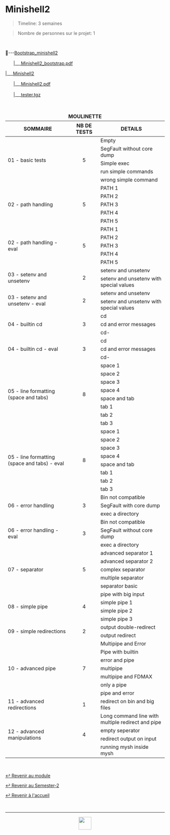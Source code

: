 # Minishell2

> Timeline: 3 semaines

> Nombre de personnes sur le projet: 1

<br>

📂---[Bootstrap_minishell2](https://github.com/Studio-17/Epitech-Subjects/tree/main/Semester-2/B-PSU-200/Minishell2/Bootstrap_minishell2)

ㅤㅤ|\_\_\_[Minishell2_bootstrap.pdf](https://github.com/Studio-17/Epitech-Subjects/blob/main/Semester-2/B-PSU-200/Minishell2/Bootstrap_minishell2/Minishell2_bootstrap.pdf)

|\_\_\_[Minishell2](https://github.com/Studio-17/Epitech-Subjects/tree/main/Semester-2/B-PSU-200/Minishell2/Minishell2)

ㅤㅤ|\_\_\_[Minishell2.pdf](https://github.com/Studio-17/Epitech-Subjects/blob/main/Semester-2/B-PSU-200/Minishell2/Minishell2/Minishell2.pdf)

ㅤㅤ|\_\_\_[tester.tgz](https://github.com/Studio-17/Epitech-Subjects/blob/main/Semester-2/B-PSU-200/Minishell2/Minishell2/tester.tgz)


<br>


<table align="center">
    <thead>
        <tr>
            <td colspan="3" align="center"><strong>MOULINETTE</strong></td>
        </tr>
        <tr>
            <th>SOMMAIRE</th>
            <th>NB DE TESTS</th>
            <th>DETAILS</th>
        </tr>
    </thead>
    <tbody>
        <tr>
            <td rowspan="5">01 - basic tests</td>
            <td rowspan="5" style="text-align: center;">5</td>
            <td>Empty</td>
        </tr>
    		<tr>
			<td>SegFault without core dump</td>
		</tr>
		<tr>
			<td>Simple exec</td>
		</tr>
		<tr>
			<td>run simple commands</td>
		</tr>
		<tr>
			<td>wrong simple command</td>
		</tr>
        <tr>
            <td rowspan="5">02 - path handling</td>
            <td rowspan="5" style="text-align: center;">5</td>
            <td>PATH 1</td>
        </tr>
    		<tr>
			<td>PATH 2</td>
		</tr>
		<tr>
			<td>PATH 3</td>
		</tr>
		<tr>
			<td>PATH 4</td>
		</tr>
		<tr>
			<td>PATH 5</td>
		</tr>
        <tr>
            <td rowspan="5">02 - path handling - eval</td>
            <td rowspan="5" style="text-align: center;">5</td>
            <td>PATH 1</td>
        </tr>
    		<tr>
			<td>PATH 2</td>
		</tr>
		<tr>
			<td>PATH 3</td>
		</tr>
		<tr>
			<td>PATH 4</td>
		</tr>
		<tr>
			<td>PATH 5</td>
		</tr>
        <tr>
            <td rowspan="2">03 - setenv and unsetenv</td>
            <td rowspan="2" style="text-align: center;">2</td>
            <td>setenv and unsetenv</td>
        </tr>
    		<tr>
			<td>setenv and unsetenv with special values</td>
		</tr>
        <tr>
            <td rowspan="2">03 - setenv and unsetenv - eval</td>
            <td rowspan="2" style="text-align: center;">2</td>
            <td>setenv and unsetenv</td>
        </tr>
    		<tr>
			<td>setenv and unsetenv with special values</td>
		</tr>
        <tr>
            <td rowspan="3">04 - builtin cd</td>
            <td rowspan="3" style="text-align: center;">3</td>
            <td>cd</td>
        </tr>
    		<tr>
			<td>cd and error messages</td>
		</tr>
		<tr>
			<td>cd-</td>
		</tr>
        <tr>
            <td rowspan="3">04 - builtin cd - eval</td>
            <td rowspan="3" style="text-align: center;">3</td>
            <td>cd</td>
        </tr>
    		<tr>
			<td>cd and error messages</td>
		</tr>
		<tr>
			<td>cd-</td>
		</tr>
        <tr>
            <td rowspan="8">05 - line formatting (space and tabs)</td>
            <td rowspan="8" style="text-align: center;">8</td>
            <td>space 1</td>
        </tr>
    		<tr>
			<td>space 2</td>
		</tr>
		<tr>
			<td>space 3</td>
		</tr>
		<tr>
			<td>space 4</td>
		</tr>
		<tr>
			<td>space and tab</td>
		</tr>
		<tr>
			<td>tab 1</td>
		</tr>
		<tr>
			<td>tab 2</td>
		</tr>
		<tr>
			<td>tab 3</td>
		</tr>
        <tr>
            <td rowspan="8">05 - line formatting (space and tabs) - eval</td>
            <td rowspan="8" style="text-align: center;">8</td>
            <td>space 1</td>
        </tr>
    		<tr>
			<td>space 2</td>
		</tr>
		<tr>
			<td>space 3</td>
		</tr>
		<tr>
			<td>space 4</td>
		</tr>
		<tr>
			<td>space and tab</td>
		</tr>
		<tr>
			<td>tab 1</td>
		</tr>
		<tr>
			<td>tab 2</td>
		</tr>
		<tr>
			<td>tab 3</td>
		</tr>
        <tr>
            <td rowspan="3">06 - error handling</td>
            <td rowspan="3" style="text-align: center;">3</td>
            <td>Bin not compatible</td>
        </tr>
    		<tr>
			<td>SegFault with core dump</td>
		</tr>
		<tr>
			<td>exec a directory</td>
		</tr>
        <tr>
            <td rowspan="3">06 - error handling - eval</td>
            <td rowspan="3" style="text-align: center;">3</td>
            <td>Bin not compatible</td>
        </tr>
    		<tr>
			<td>SegFault without core dump</td>
		</tr>
		<tr>
			<td>exec a directory</td>
		</tr>
        <tr>
            <td rowspan="5">07 - separator</td>
            <td rowspan="5" style="text-align: center;">5</td>
            <td>advanced separator 1</td>
        </tr>
    		<tr>
			<td>advanced separator 2</td>
		</tr>
		<tr>
			<td>complex separator</td>
		</tr>
		<tr>
			<td>multiple separator</td>
		</tr>
		<tr>
			<td>separator basic</td>
		</tr>
        <tr>
            <td rowspan="4">08 - simple pipe</td>
            <td rowspan="4" style="text-align: center;">4</td>
            <td>pipe with big input</td>
        </tr>
    		<tr>
			<td>simple pipe 1</td>
		</tr>
		<tr>
			<td>simple pipe 2</td>
		</tr>
		<tr>
			<td>simple pipe 3</td>
		</tr>
        <tr>
            <td rowspan="2">09 - simple redirections</td>
            <td rowspan="2" style="text-align: center;">2</td>
            <td>output double-redirect</td>
        </tr>
    		<tr>
			<td>output redirect</td>
		</tr>
        <tr>
            <td rowspan="7">10 - advanced pipe</td>
            <td rowspan="7" style="text-align: center;">7</td>
            <td>Multipipe and Error</td>
        </tr>
    		<tr>
			<td>Pipe with builtin</td>
		</tr>
		<tr>
			<td>error and pipe</td>
		</tr>
		<tr>
			<td>multipipe</td>
		</tr>
		<tr>
			<td>multipipe and FDMAX</td>
		</tr>
		<tr>
			<td>only a pipe</td>
		</tr>
		<tr>
			<td>pipe and error</td>
		</tr>
        <tr>
            <td rowspan="1">11 - advanced redirections</td>
            <td rowspan="1" style="text-align: center;">1</td>
            <td>redirect on bin and big files</td>
        </tr>
        <tr>
            <td rowspan="4">12 - advanced manipulations</td>
            <td rowspan="4" style="text-align: center;">4</td>
            <td>Long command line with multiple redirect and pipe</td>
        </tr>
    		<tr>
			<td>empty seperator</td>
		</tr>
		<tr>
			<td>redirect output on input</td>
		</tr>
		<tr>
			<td>running mysh inside mysh</td>
		</tr>
	</tbody>
</table>

<br>

[↩️ Revenir au module](https://github.com/Studio-17/Epitech-Subjects/blob/main/Semester-2/B-PSU-200)

[↩️ Revenir au Semester-2](https://github.com/Studio-17/Epitech-Subjects/blob/main/Semester-2)

[↩️ Revenir à l'accueil](https://github.com/Studio-17/Epitech-Subjects/)

<br>

---

<div align="center">

<a href="https://github.com/Studio-17" target="_blank"><img src="https://github.com/Kaiwinta/Epitech-Subjects/blob/feat/Pge2028-first-year/assets/voc17.gif" width="40"></a>

</div>